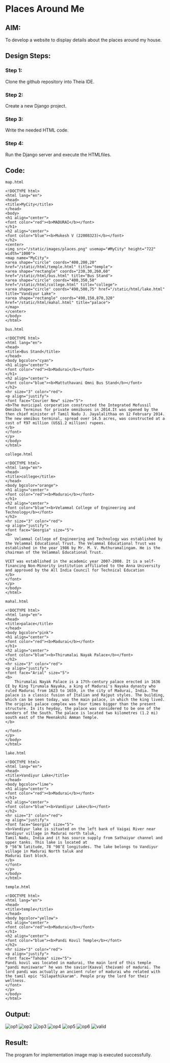 # Places Around Me
## AIM:
To develop a website to display details about the places around my house.

## Design Steps:

### Step 1:
Clone the github repository into Theia IDE.
### Step 2:
Create a new Django project.
### Step 3:
Write the needed HTML code.
### Step 4:
Run the Django server and execute the HTMLfiles.
## Code:
```
map.html

<!DOCTYPE html>
<html lang="en">
<head>
<title>MyCity</title>
</head>
<body>
<h1 align="center">
<font color="red"><b>MADURAI</b></font>
</h1>
<h2 align="center">
<font color="blue"><b>Mukesh V (22008323)</b></font>
</h2>
<center>
<img src="/static/images/places.png" usemap="#MyCity" height="722" width="1000">
<map name="MyCity">
<area shape="circle" coords="400,200,20" href="/static/html/temple.html" title="temple">
<area shape="rectangle" coords="230,30,260,60" href="/static/html/bus.html" title="Bus Stand">
<area shape="circle" coords="400,350,50" href="/static/html/college.html" title="college">
<area shape="circle" coords="490,500,75" href="/static/html/lake.html" title="Vandiyur Lake">
<area shape="rectangle" coords="490,150,870,320" href="/static/html/mahal.html" title="palace">
</map>
</center>
</body>
</html>

bus.html

<!DOCTYPE html>
<html lang="en">
<head>
<title>Bus Stand</title>
</head>
<body bgcolor="cyan">
<h1 align="center">
<font color="red"><b>Madurai</b></font>
</h1>
<h2 align="center">
<font color="blue"><b>Mattuthavani Omni Bus Stand</b></font>
</h2>
<hr size="3" color="red">
<p align="justify">
<font face="Courier New" size="5">
<b>The municipal corporation constructed the Integrated Mofussil Omnibus Terminus for private omnibuses in 2014.It was opened by the then chief minister of Tamil Nadu J. Jayalalithaa on 12 February 2014. The new omnibus terminal, spread over 14.5 acres, was constructed at a cost of ₹97 million (US$1.2 million) rupees.
</b>
</font>
</p>
</body>
</html>

college.html

<!DOCTYPE html>
<html lang="en">
<head>
<title>college</title>
</head>
<body bgcolor="orange">
<h1 align="center">
<font color="red"><b>Madurai</b></font>
</h1>
<h2 align="center">
<font color="blue"><b>Velammal College of Engineering and Technology</b></font>
</h2>
<hr size="3" color="red">
<p align="justify">
<font face="Georgia" size="5">
<b>
    Velammal College of Engineering and Technology was established by the Velammal Educational Trust. The Velammal Educational Trust was established in the year 1986 by Mr. M. V. Muthuramalingam. He is the chairman of the Velammal Educational Trust.

VCET was established in the academic year 2007-2008. It is a self-financing Non-Minority institution affiliated to the Anna University and approved by the All India Council for Technical Education
</b>
</font>
</p>
</body>
</html>

mahal.html

<!DOCTYPE html>
<html lang="en">
<head>
<title>palace</title>
</head>
<body bgcolor="pink">
<h1 align="center">
<font color="red"><b>Madurai</b></font>
</h1>
<h2 align="center">
<font color="blue"><b>Thirumalai Nayak Palace</b></font>
</h2>
<hr size="3" color="red">
<p align="justify">
<font face="Arial" size="5">
<b>
    Thirumalai Nayak Palace is a 17th-century palace erected in 1636 CE by King Tirumala Nayaka, a king of Madurai's Nayaka dynasty who ruled Madurai from 1623 to 1659, in the city of Madurai, India. The palace is a classic fusion of Italian and Rajput styles. The building, which can be seen today, was the main palace, in which the king lived. The original palace complex was four times bigger than the present structure. In its heyday, the palace was considered to be one of the wonders of the South. The palace is located two kilometres (1.2 mi) south east of the Meenakshi Amman Temple. 
</b>

</font>
</p>
</body>
</html>

lake.html

<!DOCTYPE html>
<html lang="en">
<head>
<title>Vandiyur Lake</title>
</head>
<body bgcolor="lime">
<h1 align="center">
<font color="red"><b>Madurai</b></font>
</h1>
<h2 align="center">
<font color="blue"><b>Vandiyur Lake</b></font>
</h2>
<hr size="3" color="red">
<p align="justify">
<font face="Georgia" size="5">
<b>Vandiyur lake is situated on the left bank of Vaigai River near Vandiyur village in Madurai north taluk,
Tamil Nadu, India and it has source supply from Sathaiyar channel and upper tanks. This lake is located at
9 °56’N latitude, 78 °98’E longitudes. The lake belongs to Vandiyur village in Madurai North taluk and
Madurai East block.
</b>
</font>
</p>
</body>
</html>

temple.html

<!DOCTYPE html>
<html lang="en">
<head>
<title>temple</title>
</head>
<body bgcolor="yellow">
<h1 align="center">
<font color="red"><b>Madurai</b></font>
</h1>
<h2 align="center">
<font color="blue"><b>Pandi Kovil Temple</b></font>
</h2>
<hr size="3" color="red">
<p align="justify">
<font face="Tahoma" size="5">
Pandi kovil was located in madurai, the main lord of this temple "pandi muniswarar" he was the savior(Kaaval theivam) of madurai. The lord pandi was actually an ancient ruler of madurai who related with the tamil epic "Silapathikaram". People pray the lord for their wellness. 
</font>
</p>
</body>
</html>
```

## Output:
![op1](https://user-images.githubusercontent.com/118707363/213169472-1708fd28-13ab-4b60-ba03-f78a2146eabb.png)
![op2](https://user-images.githubusercontent.com/118707363/213169517-c4ea00e6-1d5e-4234-b07d-d21a079055f3.png)
![op3](https://user-images.githubusercontent.com/118707363/213169528-4544157a-aff7-44d0-836a-de0acc2c612c.png)
![op4](https://user-images.githubusercontent.com/118707363/213169536-6faf7906-9738-40e6-a438-e62b096e831c.png)
![op5](https://user-images.githubusercontent.com/118707363/213169555-918e46bd-02ca-4be4-8c26-5c07cb7fa40f.png)
![op6](https://user-images.githubusercontent.com/118707363/213169564-0d467ce3-156a-4b0b-8d68-9eb0912cb2b3.png)
![valid](https://user-images.githubusercontent.com/118707363/213169575-56f1fa0d-0bd0-4c24-af9b-62978e9928a0.png)



## Result:
The program for implementation image map is executed successfully.
